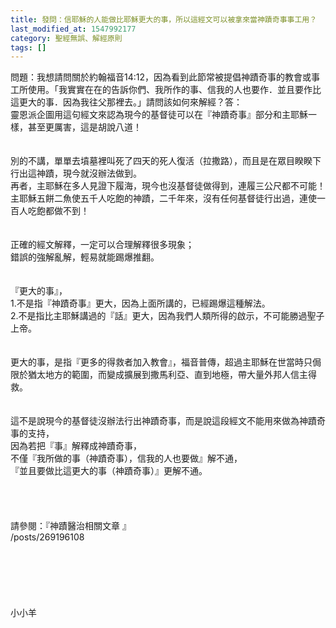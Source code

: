 ```yaml
---
title: 發問：信耶穌的人能做比耶穌更大的事，所以這經文可以被拿來當神蹟奇事事工用？
last_modified_at: 1547992177
category: 聖經無誤、解經原則
tags: []
---
```


問題：我想請問關於約翰福音14:12，因為看到此節常被提倡神蹟奇事的教會或事工所使用。「我實實在在的告訴你們、我所作的事、信我的人也要作．並且要作比這更大的事．因為我往父那裡去。」請問該如何來解經？<!--more-->答：<br>靈恩派企圖用這句經文來認為現今的基督徒可以在『神蹟奇事』部分和主耶穌一樣，甚至更厲害，這是胡說八道！<br><br> <br>別的不講，單單去墳墓裡叫死了四天的死人復活（拉撒路），而且是在眾目睽睽下行出這神蹟，現今就沒辦法做到。<br>再者，主耶穌在多人見證下履海，現今也沒基督徒做得到，連履三公尺都不可能！<br>主耶穌五餅二魚使五千人吃飽的神蹟，二千年來，沒有任何基督徒行出過，連使一百人吃飽都做不到！<br><br> <br>正確的經文解釋，一定可以合理解釋很多現象；<br>錯誤的強解亂解，輕易就能踢爆推翻。<br><br> <br>『更大的事』，<br>1.不是指『神蹟奇事』更大，因為上面所講的，已經踢爆這種解法。<br>2.不是指比主耶穌講過的『話』更大，因為我們人類所得的啟示，不可能勝過聖子上帝。<br><br> <br>更大的事，是指『更多的得救者加入教會』，福音普傳，超過主耶穌在世當時只侷限於猶太地方的範圍，而變成擴展到撒馬利亞、直到地極，帶大量外邦人信主得救。<br><br> <br>這不是說現今的基督徒沒辦法行出神蹟奇事，而是說這段經文不能用來做為神蹟奇事的支持，<br>因為若把『事』解釋成神蹟奇事，<br>不僅『我所做的事（神蹟奇事），信我的人也要做』解不通，<br>『並且要做比這更大的事（神蹟奇事）』更解不通。<br> <br> <br><br><br>請參閱：『神蹟醫治相關文章 』<br>/posts/269196108<br> <br><br><br><br><br><br>小小羊<br><br><br><br><br><br>
